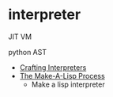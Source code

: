 interpreter
===========

JIT
VM

python AST

* [Crafting Interpreters](https://www.craftinginterpreters.com/)
* [The Make-A-Lisp Process](https://github.com/kanaka/mal/blob/master/process/guide.md)
    * Make a lisp interpreter
